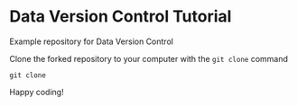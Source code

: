 # Data Version Control Tutorial

Example repository for Data Version Control

Clone the forked repository to your computer with the `git clone` command

```console
git clone 
```

Happy coding!
